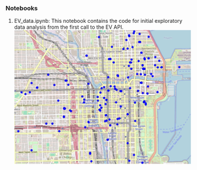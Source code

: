 ### Notebooks

1. EV_data.ipynb: This notebook contains the code for initial exploratory data analysis from the first call to the EV API.
![alt text](images/chicago_initial_map.png)
